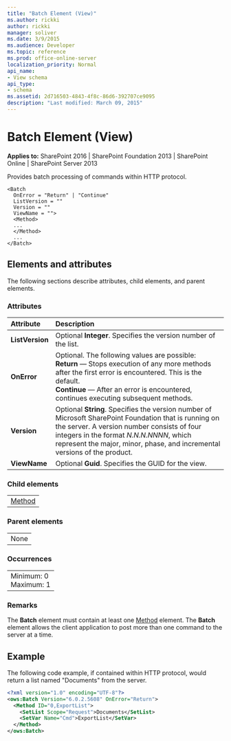 ```yaml
---
title: "Batch Element (View)"
ms.author: rickki
author: rickki
manager: soliver
ms.date: 3/9/2015
ms.audience: Developer
ms.topic: reference
ms.prod: office-online-server
localization_priority: Normal
api_name:
- View schema
api_type:
- schema
ms.assetid: 2d716503-4843-4f8c-86d6-392707ce9095
description: "Last modified: March 09, 2015"
---
```


# Batch Element (View)

 
  
 **Applies to:** SharePoint 2016 | SharePoint Foundation 2013 | SharePoint Online | SharePoint Server 2013
  
Provides batch processing of commands within HTTP protocol.
  
```
<Batch
  OnError = "Return" | "Continue"
  ListVersion = ""
  Version = ""
  ViewName = "">
  <Method>
  ...
  </Method>
  ...
</Batch>
```

## Elements and attributes

The following sections describe attributes, child elements, and parent elements.

### Attributes

|**Attribute**|**Description**|
|:-----|:-----|
|**ListVersion** <br/> |Optional **Integer**. Specifies the version number of the list.  <br/> |
|**OnError** <br/> | Optional. The following values are possible:  <br/> **Return** — Stops execution of any more methods after the first error is encountered. This is the default.  <br/> **Continue** — After an error is encountered, continues executing subsequent methods.  <br/> |
|**Version** <br/> |Optional **String**. Specifies the version number of Microsoft SharePoint Foundation that is running on the server. A version number consists of four integers in the format  _N.N.N.NNNN_, which represent the major, minor, phase, and incremental versions of the product.  <br/> |
|**ViewName** <br/> |Optional **Guid**. Specifies the GUID for the view.  <br/> |
   
### Child elements

||
|:-----|
|[Method](method-element-view.md)|
   
### Parent elements

||
|:-----|
|None |
   
### Occurrences

||
|:-----|
|Minimum: 0  <br/> Maximum: 1  <br/> |
   
### Remarks

The **Batch** element must contain at least one [Method](method-element-view.md) element. The **Batch** element allows the client application to post more than one command to the server at a time. 
  
## Example

The following code example, if contained within HTTP protocol, would return a list named "Documents" from the server.
  
```XML
<?xml version="1.0" encoding="UTF-8"?>
<ows:Batch Version="6.0.2.5608" OnError="Return">
  <Method ID="0,ExportList">
    <SetList Scope="Request">Documents</SetList>
    <SetVar Name="Cmd">ExportList</SetVar>
  </Method> 
</ows:Batch>
```


